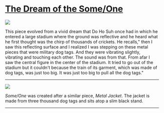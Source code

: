 # [The Dream of the Some/One](http://artsmia.github.io/griot/#/stories/1077)

![](http://cdn.dx.artsmia.org/thumbs/tn_null.jpg)

This piece evolved from a vivid dream that Do Ho Suh once had in which he entered a large stadium where the ground was reflective and he heard what he first thought was the chirp of thousands of crickets. He recalls," then I saw this reflecting surface and I realized I was stepping on these metal pieces that were military dog tags. And they were vibrating slightly, vibrating and touching each other. The sound was from that. From afar I saw the central figure in the center of the stadium. It tried to go out of the stadium but it couldn't because the train of its garment, which was made of dog tags, was just too big. It was just too big to pull all the dog tags."

---

![](http://cdn.dx.artsmia.org/thumbs/tn_null.jpg)

*Some/One* was created after a similar piece, *Metal Jacket*. The jacket is made from three thousand dog tags and sits atop a slim black stand.

---
